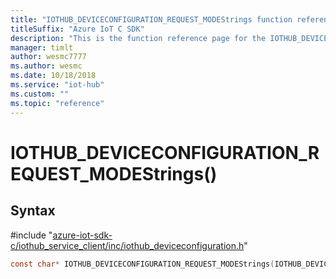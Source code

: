 ```yaml
---                             
title: "IOTHUB_DEVICECONFIGURATION_REQUEST_MODEStrings function reference | Microsoft Docs" 
titleSuffix: "Azure IoT C SDK"            
description: "This is the function reference page for the IOTHUB_DEVICECONFIGURATION_REQUEST_MODEStrings() function in the Azure IoT C SDK. This SDK is used with Azure IoT Hub and Azure IoT Hub Device Provisioning Service"            
manager: timlt                 
author: wesmc7777              
ms.author: wesmc               
ms.date: 10/18/2018                    
ms.service: "iot-hub"             
ms.custom: ""                
ms.topic: "reference"        
---                            
```


# IOTHUB_DEVICECONFIGURATION_REQUEST_MODEStrings()

## Syntax

\#include "[azure-iot-sdk-c/iothub_service_client/inc/iothub_deviceconfiguration.h](../iothub-deviceconfiguration-h.md)"  
```C
const char* IOTHUB_DEVICECONFIGURATION_REQUEST_MODEStrings(IOTHUB_DEVICECONFIGURATION_REQUEST_MODE  value);
```

